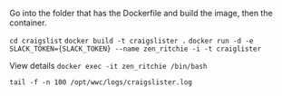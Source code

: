 Go into the folder that has the Dockerfile and build the image, then the
container.

`cd craigslist`
`docker build -t craigslister .`
`docker run -d -e SLACK_TOKEN={SLACK_TOKEN} --name zen_ritchie -i -t craiglister`

View details
`docker exec -it zen_ritchie /bin/bash`

`tail -f -n 100 /opt/wwc/logs/craigslister.log`
